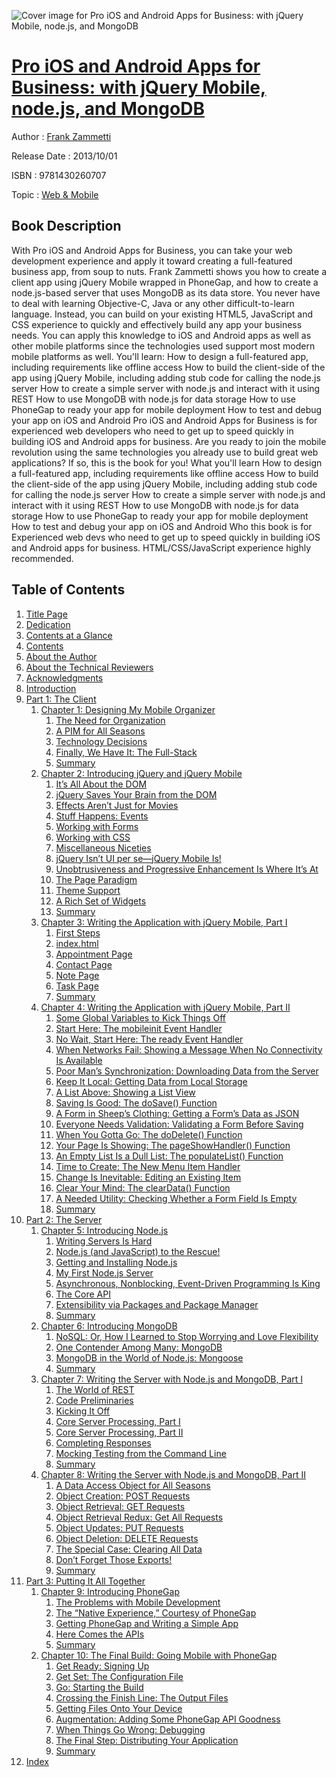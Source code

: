 ![Cover image for Pro iOS and Android Apps for Business: with jQuery Mobile, node.js, and MongoDB](https://imgdetail.ebookreading.net/cover/cover/web_mobile/EB9781430260707.jpg)

[Pro iOS and Android Apps for Business: with jQuery Mobile, node.js, and MongoDB](https://ebookreading.net/view/book/Pro+iOS+and+Android+Apps+for+Business%3A+with+jQuery+Mobile%2C+node.js%2C+and+MongoDB-EB9781430260707_1.html "Pro iOS and Android Apps for Business: with jQuery Mobile, node.js, and MongoDB")
====================================================================================================================

Author : [Frank Zammetti](https://ebookreading.net/search/author/Frank+Zammetti)

Release Date : 2013/10/01

ISBN : 9781430260707

Topic : [Web & Mobile](https://ebookreading.net/search/category/web-mobile)

Book Description
-----------------

With Pro iOS and Android Apps for Business, you can take your web development experience and apply it toward creating a full-featured business app, from soup to nuts. Frank Zammetti shows you how to create a client app using jQuery Mobile wrapped in PhoneGap, and how to create a node.js-based server that uses MongoDB as its data store.
You never have to deal with learning Objective-C, Java or any other difficult-to-learn language. Instead, you can build on your existing HTML5, JavaScript and CSS experience to quickly and effectively build any app your business needs. You can apply this knowledge to iOS and Android apps as well as other mobile platforms since the technologies used support most modern mobile platforms as well.
You'll learn:
How to design a full-featured app, including requirements like offline access
How to build the client-side of the app using jQuery Mobile, including adding stub code for calling the node.js server
How to create a simple server with node.js and interact with it using REST
How to use MongoDB with node.js for data storage
How to use PhoneGap to ready your app for mobile deployment
How to test and debug your app on iOS and Android
Pro iOS and Android Apps for Business is for experienced web developers who need to get up to speed quickly in building iOS and Android apps for business. Are you ready to join the mobile revolution using the same technologies you already use to build great web applications? If so, this is the book for you!
What you'll learn
How to design a full-featured app, including requirements like offline access
How to build the client-side of the app using jQuery Mobile, including adding stub code for calling the node.js server
How to create a simple server with node.js and interact with it using REST
How to use MongoDB with node.js for data storage
How to use PhoneGap to ready your app for mobile deployment
How to test and debug your app on iOS and Android
Who this book is for
Experienced web devs who need to get up to speed quickly in building iOS and Android apps for business. HTML/CSS/JavaScript experience highly recommended.
              
Table of Contents
-----------------

1. [Title Page](https://ebookreading.net/view/book/Pro+iOS+and+Android+Apps+for+Business%3A+with+jQuery+Mobile%2C+node.js%2C+and+MongoDB-EB9781430260707_2.html)
1. [Dedication](https://ebookreading.net/view/book/Pro+iOS+and+Android+Apps+for+Business%3A+with+jQuery+Mobile%2C+node.js%2C+and+MongoDB-EB9781430260707_4.html)
1. [Contents at a Glance](https://ebookreading.net/view/book/Pro+iOS+and+Android+Apps+for+Business%3A+with+jQuery+Mobile%2C+node.js%2C+and+MongoDB-EB9781430260707_5.html)
1. [Contents](https://ebookreading.net/view/book/Pro+iOS+and+Android+Apps+for+Business%3A+with+jQuery+Mobile%2C+node.js%2C+and+MongoDB-EB9781430260707_6.html)
1. [About the Author](https://ebookreading.net/view/book/Pro+iOS+and+Android+Apps+for+Business%3A+with+jQuery+Mobile%2C+node.js%2C+and+MongoDB-EB9781430260707_7.html)
1. [About the Technical Reviewers](https://ebookreading.net/view/book/Pro+iOS+and+Android+Apps+for+Business%3A+with+jQuery+Mobile%2C+node.js%2C+and+MongoDB-EB9781430260707_8.html)
1. [Acknowledgments](https://ebookreading.net/view/book/Pro+iOS+and+Android+Apps+for+Business%3A+with+jQuery+Mobile%2C+node.js%2C+and+MongoDB-EB9781430260707_9.html)
1. [Introduction](https://ebookreading.net/view/book/Pro+iOS+and+Android+Apps+for+Business%3A+with+jQuery+Mobile%2C+node.js%2C+and+MongoDB-EB9781430260707_10.html)
1. [Part 1: The Client](https://ebookreading.net/view/book/Pro+iOS+and+Android+Apps+for+Business%3A+with+jQuery+Mobile%2C+node.js%2C+and+MongoDB-EB9781430260707_11.html)
    1. [Chapter 1: Designing My Mobile Organizer](https://ebookreading.net/view/book/Pro+iOS+and+Android+Apps+for+Business%3A+with+jQuery+Mobile%2C+node.js%2C+and+MongoDB-EB9781430260707_12.html)
        1. [The Need for Organization](https://ebookreading.net/view/book/Pro+iOS+and+Android+Apps+for+Business%3A+with+jQuery+Mobile%2C+node.js%2C+and+MongoDB-EB9781430260707_12.html#Sec1)
        1. [A PIM for All Seasons](https://ebookreading.net/view/book/Pro+iOS+and+Android+Apps+for+Business%3A+with+jQuery+Mobile%2C+node.js%2C+and+MongoDB-EB9781430260707_12.html#Sec5)
        1. [Technology Decisions](https://ebookreading.net/view/book/Pro+iOS+and+Android+Apps+for+Business%3A+with+jQuery+Mobile%2C+node.js%2C+and+MongoDB-EB9781430260707_12.html#Sec27)
        1. [Finally, We Have It: The Full-Stack](https://ebookreading.net/view/book/Pro+iOS+and+Android+Apps+for+Business%3A+with+jQuery+Mobile%2C+node.js%2C+and+MongoDB-EB9781430260707_12.html#Sec34)
        1. [Summary](https://ebookreading.net/view/book/Pro+iOS+and+Android+Apps+for+Business%3A+with+jQuery+Mobile%2C+node.js%2C+and+MongoDB-EB9781430260707_12.html#Sec35)
    1. [Chapter 2: Introducing jQuery and jQuery Mobile](https://ebookreading.net/view/book/Pro+iOS+and+Android+Apps+for+Business%3A+with+jQuery+Mobile%2C+node.js%2C+and+MongoDB-EB9781430260707_13.html)
        1. [It’s All About the DOM](https://ebookreading.net/view/book/Pro+iOS+and+Android+Apps+for+Business%3A+with+jQuery+Mobile%2C+node.js%2C+and+MongoDB-EB9781430260707_13.html#Sec1)
        1. [jQuery Saves Your Brain from the DOM](https://ebookreading.net/view/book/Pro+iOS+and+Android+Apps+for+Business%3A+with+jQuery+Mobile%2C+node.js%2C+and+MongoDB-EB9781430260707_13.html#Sec2)
        1. [Effects Aren’t Just for Movies](https://ebookreading.net/view/book/Pro+iOS+and+Android+Apps+for+Business%3A+with+jQuery+Mobile%2C+node.js%2C+and+MongoDB-EB9781430260707_13.html#Sec3)
        1. [Stuff Happens: Events](https://ebookreading.net/view/book/Pro+iOS+and+Android+Apps+for+Business%3A+with+jQuery+Mobile%2C+node.js%2C+and+MongoDB-EB9781430260707_13.html#Sec4)
        1. [Working with Forms](https://ebookreading.net/view/book/Pro+iOS+and+Android+Apps+for+Business%3A+with+jQuery+Mobile%2C+node.js%2C+and+MongoDB-EB9781430260707_13.html#Sec5)
        1. [Working with CSS](https://ebookreading.net/view/book/Pro+iOS+and+Android+Apps+for+Business%3A+with+jQuery+Mobile%2C+node.js%2C+and+MongoDB-EB9781430260707_13.html#Sec6)
        1. [Miscellaneous Niceties](https://ebookreading.net/view/book/Pro+iOS+and+Android+Apps+for+Business%3A+with+jQuery+Mobile%2C+node.js%2C+and+MongoDB-EB9781430260707_13.html#Sec7)
        1. [jQuery Isn’t UI per se—jQuery Mobile Is!](https://ebookreading.net/view/book/Pro+iOS+and+Android+Apps+for+Business%3A+with+jQuery+Mobile%2C+node.js%2C+and+MongoDB-EB9781430260707_13.html#Sec8)
        1. [Unobtrusiveness and Progressive Enhancement Is Where It’s At](https://ebookreading.net/view/book/Pro+iOS+and+Android+Apps+for+Business%3A+with+jQuery+Mobile%2C+node.js%2C+and+MongoDB-EB9781430260707_13.html#Sec9)
        1. [The Page Paradigm](https://ebookreading.net/view/book/Pro+iOS+and+Android+Apps+for+Business%3A+with+jQuery+Mobile%2C+node.js%2C+and+MongoDB-EB9781430260707_13.html#Sec11)
        1. [Theme Support](https://ebookreading.net/view/book/Pro+iOS+and+Android+Apps+for+Business%3A+with+jQuery+Mobile%2C+node.js%2C+and+MongoDB-EB9781430260707_13.html#Sec12)
        1. [A Rich Set of Widgets](https://ebookreading.net/view/book/Pro+iOS+and+Android+Apps+for+Business%3A+with+jQuery+Mobile%2C+node.js%2C+and+MongoDB-EB9781430260707_13.html#Sec13)
        1. [Summary](https://ebookreading.net/view/book/Pro+iOS+and+Android+Apps+for+Business%3A+with+jQuery+Mobile%2C+node.js%2C+and+MongoDB-EB9781430260707_13.html#Sec17)
    1. [Chapter 3: Writing the Application with jQuery Mobile, Part I](https://ebookreading.net/view/book/Pro+iOS+and+Android+Apps+for+Business%3A+with+jQuery+Mobile%2C+node.js%2C+and+MongoDB-EB9781430260707_14.html)
        1. [First Steps](https://ebookreading.net/view/book/Pro+iOS+and+Android+Apps+for+Business%3A+with+jQuery+Mobile%2C+node.js%2C+and+MongoDB-EB9781430260707_14.html#Sec1)
        1. [index.html](https://ebookreading.net/view/book/Pro+iOS+and+Android+Apps+for+Business%3A+with+jQuery+Mobile%2C+node.js%2C+and+MongoDB-EB9781430260707_14.html#Sec2)
        1. [Appointment Page](https://ebookreading.net/view/book/Pro+iOS+and+Android+Apps+for+Business%3A+with+jQuery+Mobile%2C+node.js%2C+and+MongoDB-EB9781430260707_14.html#Sec9)
        1. [Contact Page](https://ebookreading.net/view/book/Pro+iOS+and+Android+Apps+for+Business%3A+with+jQuery+Mobile%2C+node.js%2C+and+MongoDB-EB9781430260707_14.html#Sec16)
        1. [Note Page](https://ebookreading.net/view/book/Pro+iOS+and+Android+Apps+for+Business%3A+with+jQuery+Mobile%2C+node.js%2C+and+MongoDB-EB9781430260707_14.html#Sec21)
        1. [Task Page](https://ebookreading.net/view/book/Pro+iOS+and+Android+Apps+for+Business%3A+with+jQuery+Mobile%2C+node.js%2C+and+MongoDB-EB9781430260707_14.html#Sec26)
        1. [Summary](https://ebookreading.net/view/book/Pro+iOS+and+Android+Apps+for+Business%3A+with+jQuery+Mobile%2C+node.js%2C+and+MongoDB-EB9781430260707_14.html#Sec31)
    1. [Chapter 4: Writing the Application with jQuery Mobile, Part II](https://ebookreading.net/view/book/Pro+iOS+and+Android+Apps+for+Business%3A+with+jQuery+Mobile%2C+node.js%2C+and+MongoDB-EB9781430260707_15.html)
        1. [Some Global Variables to Kick Things Off](https://ebookreading.net/view/book/Pro+iOS+and+Android+Apps+for+Business%3A+with+jQuery+Mobile%2C+node.js%2C+and+MongoDB-EB9781430260707_15.html#Sec1)
        1. [Start Here: The mobileinit Event Handler](https://ebookreading.net/view/book/Pro+iOS+and+Android+Apps+for+Business%3A+with+jQuery+Mobile%2C+node.js%2C+and+MongoDB-EB9781430260707_15.html#Sec2)
        1. [No Wait, Start Here: The ready Event Handler](https://ebookreading.net/view/book/Pro+iOS+and+Android+Apps+for+Business%3A+with+jQuery+Mobile%2C+node.js%2C+and+MongoDB-EB9781430260707_15.html#Sec3)
        1. [When Networks Fail: Showing a Message When No Connectivity Is Available](https://ebookreading.net/view/book/Pro+iOS+and+Android+Apps+for+Business%3A+with+jQuery+Mobile%2C+node.js%2C+and+MongoDB-EB9781430260707_15.html#Sec4)
        1. [Poor Man’s Synchronization: Downloading Data from the Server](https://ebookreading.net/view/book/Pro+iOS+and+Android+Apps+for+Business%3A+with+jQuery+Mobile%2C+node.js%2C+and+MongoDB-EB9781430260707_15.html#Sec5)
        1. [Keep It Local: Getting Data from Local Storage](https://ebookreading.net/view/book/Pro+iOS+and+Android+Apps+for+Business%3A+with+jQuery+Mobile%2C+node.js%2C+and+MongoDB-EB9781430260707_15.html#Sec6)
        1. [A List Above: Showing a List View](https://ebookreading.net/view/book/Pro+iOS+and+Android+Apps+for+Business%3A+with+jQuery+Mobile%2C+node.js%2C+and+MongoDB-EB9781430260707_15.html#Sec7)
        1. [Saving Is Good: The doSave() Function](https://ebookreading.net/view/book/Pro+iOS+and+Android+Apps+for+Business%3A+with+jQuery+Mobile%2C+node.js%2C+and+MongoDB-EB9781430260707_15.html#Sec8)
        1. [A Form in Sheep’s Clothing: Getting a Form’s Data as JSON](https://ebookreading.net/view/book/Pro+iOS+and+Android+Apps+for+Business%3A+with+jQuery+Mobile%2C+node.js%2C+and+MongoDB-EB9781430260707_15.html#Sec9)
        1. [Everyone Needs Validation: Validating a Form Before Saving](https://ebookreading.net/view/book/Pro+iOS+and+Android+Apps+for+Business%3A+with+jQuery+Mobile%2C+node.js%2C+and+MongoDB-EB9781430260707_15.html#Sec10)
        1. [When You Gotta Go: The doDelete() Function](https://ebookreading.net/view/book/Pro+iOS+and+Android+Apps+for+Business%3A+with+jQuery+Mobile%2C+node.js%2C+and+MongoDB-EB9781430260707_15.html#Sec11)
        1. [Your Page Is Showing: The pageShowHandler() Function](https://ebookreading.net/view/book/Pro+iOS+and+Android+Apps+for+Business%3A+with+jQuery+Mobile%2C+node.js%2C+and+MongoDB-EB9781430260707_15.html#Sec12)
        1. [An Empty List Is a Dull List: The populateList() Function](https://ebookreading.net/view/book/Pro+iOS+and+Android+Apps+for+Business%3A+with+jQuery+Mobile%2C+node.js%2C+and+MongoDB-EB9781430260707_15.html#Sec13)
        1. [Time to Create: The New Menu Item Handler](https://ebookreading.net/view/book/Pro+iOS+and+Android+Apps+for+Business%3A+with+jQuery+Mobile%2C+node.js%2C+and+MongoDB-EB9781430260707_15.html#Sec14)
        1. [Change Is Inevitable: Editing an Existing Item](https://ebookreading.net/view/book/Pro+iOS+and+Android+Apps+for+Business%3A+with+jQuery+Mobile%2C+node.js%2C+and+MongoDB-EB9781430260707_15.html#Sec15)
        1. [Clear Your Mind: The clearData() Function](https://ebookreading.net/view/book/Pro+iOS+and+Android+Apps+for+Business%3A+with+jQuery+Mobile%2C+node.js%2C+and+MongoDB-EB9781430260707_15.html#Sec16)
        1. [A Needed Utility: Checking Whether a Form Field Is Empty](https://ebookreading.net/view/book/Pro+iOS+and+Android+Apps+for+Business%3A+with+jQuery+Mobile%2C+node.js%2C+and+MongoDB-EB9781430260707_15.html#Sec17)
        1. [Summary](https://ebookreading.net/view/book/Pro+iOS+and+Android+Apps+for+Business%3A+with+jQuery+Mobile%2C+node.js%2C+and+MongoDB-EB9781430260707_15.html#Sec18)
1. [Part 2: The Server](https://ebookreading.net/view/book/Pro+iOS+and+Android+Apps+for+Business%3A+with+jQuery+Mobile%2C+node.js%2C+and+MongoDB-EB9781430260707_16.html)
    1. [Chapter 5: Introducing Node.js](https://ebookreading.net/view/book/Pro+iOS+and+Android+Apps+for+Business%3A+with+jQuery+Mobile%2C+node.js%2C+and+MongoDB-EB9781430260707_17.html)
        1. [Writing Servers Is Hard](https://ebookreading.net/view/book/Pro+iOS+and+Android+Apps+for+Business%3A+with+jQuery+Mobile%2C+node.js%2C+and+MongoDB-EB9781430260707_17.html#Sec1)
        1. [Node.js (and JavaScript) to the Rescue!](https://ebookreading.net/view/book/Pro+iOS+and+Android+Apps+for+Business%3A+with+jQuery+Mobile%2C+node.js%2C+and+MongoDB-EB9781430260707_17.html#Sec2)
        1. [Getting and Installing Node.js](https://ebookreading.net/view/book/Pro+iOS+and+Android+Apps+for+Business%3A+with+jQuery+Mobile%2C+node.js%2C+and+MongoDB-EB9781430260707_17.html#Sec7)
        1. [My First Node.js Server](https://ebookreading.net/view/book/Pro+iOS+and+Android+Apps+for+Business%3A+with+jQuery+Mobile%2C+node.js%2C+and+MongoDB-EB9781430260707_17.html#Sec8)
        1. [Asynchronous, Nonblocking, Event-Driven Programming Is King](https://ebookreading.net/view/book/Pro+iOS+and+Android+Apps+for+Business%3A+with+jQuery+Mobile%2C+node.js%2C+and+MongoDB-EB9781430260707_17.html#Sec9)
        1. [The Core API](https://ebookreading.net/view/book/Pro+iOS+and+Android+Apps+for+Business%3A+with+jQuery+Mobile%2C+node.js%2C+and+MongoDB-EB9781430260707_17.html#Sec10)
        1. [Extensibility via Packages and Package Manager](https://ebookreading.net/view/book/Pro+iOS+and+Android+Apps+for+Business%3A+with+jQuery+Mobile%2C+node.js%2C+and+MongoDB-EB9781430260707_17.html#Sec16)
        1. [Summary](https://ebookreading.net/view/book/Pro+iOS+and+Android+Apps+for+Business%3A+with+jQuery+Mobile%2C+node.js%2C+and+MongoDB-EB9781430260707_17.html#Sec17)
    1. [Chapter 6: Introducing MongoDB](https://ebookreading.net/view/book/Pro+iOS+and+Android+Apps+for+Business%3A+with+jQuery+Mobile%2C+node.js%2C+and+MongoDB-EB9781430260707_18.html)
        1. [NoSQL: Or, How I Learned to Stop Worrying and Love Flexibility](https://ebookreading.net/view/book/Pro+iOS+and+Android+Apps+for+Business%3A+with+jQuery+Mobile%2C+node.js%2C+and+MongoDB-EB9781430260707_18.html#Sec1)
        1. [One Contender Among Many: MongoDB](https://ebookreading.net/view/book/Pro+iOS+and+Android+Apps+for+Business%3A+with+jQuery+Mobile%2C+node.js%2C+and+MongoDB-EB9781430260707_18.html#Sec2)
        1. [MongoDB in the World of Node.js: Mongoose](https://ebookreading.net/view/book/Pro+iOS+and+Android+Apps+for+Business%3A+with+jQuery+Mobile%2C+node.js%2C+and+MongoDB-EB9781430260707_18.html#Sec7)
        1. [Summary](https://ebookreading.net/view/book/Pro+iOS+and+Android+Apps+for+Business%3A+with+jQuery+Mobile%2C+node.js%2C+and+MongoDB-EB9781430260707_18.html#Sec14)
    1. [Chapter 7: Writing the Server with Node.js and MongoDB, Part I](https://ebookreading.net/view/book/Pro+iOS+and+Android+Apps+for+Business%3A+with+jQuery+Mobile%2C+node.js%2C+and+MongoDB-EB9781430260707_19.html)
        1. [The World of REST](https://ebookreading.net/view/book/Pro+iOS+and+Android+Apps+for+Business%3A+with+jQuery+Mobile%2C+node.js%2C+and+MongoDB-EB9781430260707_19.html#Sec1)
        1. [Code Preliminaries](https://ebookreading.net/view/book/Pro+iOS+and+Android+Apps+for+Business%3A+with+jQuery+Mobile%2C+node.js%2C+and+MongoDB-EB9781430260707_19.html#Sec5)
        1. [Kicking It Off](https://ebookreading.net/view/book/Pro+iOS+and+Android+Apps+for+Business%3A+with+jQuery+Mobile%2C+node.js%2C+and+MongoDB-EB9781430260707_19.html#Sec8)
        1. [Core Server Processing, Part I](https://ebookreading.net/view/book/Pro+iOS+and+Android+Apps+for+Business%3A+with+jQuery+Mobile%2C+node.js%2C+and+MongoDB-EB9781430260707_19.html#Sec9)
        1. [Core Server Processing, Part II](https://ebookreading.net/view/book/Pro+iOS+and+Android+Apps+for+Business%3A+with+jQuery+Mobile%2C+node.js%2C+and+MongoDB-EB9781430260707_19.html#Sec14)
        1. [Completing Responses](https://ebookreading.net/view/book/Pro+iOS+and+Android+Apps+for+Business%3A+with+jQuery+Mobile%2C+node.js%2C+and+MongoDB-EB9781430260707_19.html#Sec15)
        1. [Mocking Testing from the Command Line](https://ebookreading.net/view/book/Pro+iOS+and+Android+Apps+for+Business%3A+with+jQuery+Mobile%2C+node.js%2C+and+MongoDB-EB9781430260707_19.html#Sec16)
        1. [Summary](https://ebookreading.net/view/book/Pro+iOS+and+Android+Apps+for+Business%3A+with+jQuery+Mobile%2C+node.js%2C+and+MongoDB-EB9781430260707_19.html#Sec17)
    1. [Chapter 8: Writing the Server with Node.js and MongoDB, Part II](https://ebookreading.net/view/book/Pro+iOS+and+Android+Apps+for+Business%3A+with+jQuery+Mobile%2C+node.js%2C+and+MongoDB-EB9781430260707_20.html)
        1. [A Data Access Object for All Seasons](https://ebookreading.net/view/book/Pro+iOS+and+Android+Apps+for+Business%3A+with+jQuery+Mobile%2C+node.js%2C+and+MongoDB-EB9781430260707_20.html#Sec1)
        1. [Object Creation: POST Requests](https://ebookreading.net/view/book/Pro+iOS+and+Android+Apps+for+Business%3A+with+jQuery+Mobile%2C+node.js%2C+and+MongoDB-EB9781430260707_20.html#Sec2)
        1. [Object Retrieval: GET Requests](https://ebookreading.net/view/book/Pro+iOS+and+Android+Apps+for+Business%3A+with+jQuery+Mobile%2C+node.js%2C+and+MongoDB-EB9781430260707_20.html#Sec3)
        1. [Object Retrieval Redux: Get All Requests](https://ebookreading.net/view/book/Pro+iOS+and+Android+Apps+for+Business%3A+with+jQuery+Mobile%2C+node.js%2C+and+MongoDB-EB9781430260707_20.html#Sec4)
        1. [Object Updates: PUT Requests](https://ebookreading.net/view/book/Pro+iOS+and+Android+Apps+for+Business%3A+with+jQuery+Mobile%2C+node.js%2C+and+MongoDB-EB9781430260707_20.html#Sec5)
        1. [Object Deletion: DELETE Requests](https://ebookreading.net/view/book/Pro+iOS+and+Android+Apps+for+Business%3A+with+jQuery+Mobile%2C+node.js%2C+and+MongoDB-EB9781430260707_20.html#Sec6)
        1. [The Special Case: Clearing All Data](https://ebookreading.net/view/book/Pro+iOS+and+Android+Apps+for+Business%3A+with+jQuery+Mobile%2C+node.js%2C+and+MongoDB-EB9781430260707_20.html#Sec7)
        1. [Don’t Forget Those Exports!](https://ebookreading.net/view/book/Pro+iOS+and+Android+Apps+for+Business%3A+with+jQuery+Mobile%2C+node.js%2C+and+MongoDB-EB9781430260707_20.html#Sec8)
        1. [Summary](https://ebookreading.net/view/book/Pro+iOS+and+Android+Apps+for+Business%3A+with+jQuery+Mobile%2C+node.js%2C+and+MongoDB-EB9781430260707_20.html#Sec9)
1. [Part 3: Putting It All Together](https://ebookreading.net/view/book/Pro+iOS+and+Android+Apps+for+Business%3A+with+jQuery+Mobile%2C+node.js%2C+and+MongoDB-EB9781430260707_21.html)
    1. [Chapter 9: Introducing PhoneGap](https://ebookreading.net/view/book/Pro+iOS+and+Android+Apps+for+Business%3A+with+jQuery+Mobile%2C+node.js%2C+and+MongoDB-EB9781430260707_22.html)
        1. [The Problems with Mobile Development](https://ebookreading.net/view/book/Pro+iOS+and+Android+Apps+for+Business%3A+with+jQuery+Mobile%2C+node.js%2C+and+MongoDB-EB9781430260707_22.html#Sec1)
        1. [The “Native Experience,” Courtesy of PhoneGap](https://ebookreading.net/view/book/Pro+iOS+and+Android+Apps+for+Business%3A+with+jQuery+Mobile%2C+node.js%2C+and+MongoDB-EB9781430260707_22.html#Sec5)
        1. [Getting PhoneGap and Writing a Simple App](https://ebookreading.net/view/book/Pro+iOS+and+Android+Apps+for+Business%3A+with+jQuery+Mobile%2C+node.js%2C+and+MongoDB-EB9781430260707_22.html#Sec9)
        1. [Here Comes the APIs](https://ebookreading.net/view/book/Pro+iOS+and+Android+Apps+for+Business%3A+with+jQuery+Mobile%2C+node.js%2C+and+MongoDB-EB9781430260707_22.html#Sec11)
        1. [Summary](https://ebookreading.net/view/book/Pro+iOS+and+Android+Apps+for+Business%3A+with+jQuery+Mobile%2C+node.js%2C+and+MongoDB-EB9781430260707_22.html#Sec28)
    1. [Chapter 10: The Final Build: Going Mobile with PhoneGap](https://ebookreading.net/view/book/Pro+iOS+and+Android+Apps+for+Business%3A+with+jQuery+Mobile%2C+node.js%2C+and+MongoDB-EB9781430260707_23.html)
        1. [Get Ready: Signing Up](https://ebookreading.net/view/book/Pro+iOS+and+Android+Apps+for+Business%3A+with+jQuery+Mobile%2C+node.js%2C+and+MongoDB-EB9781430260707_23.html#Sec1)
        1. [Get Set: The Configuration File](https://ebookreading.net/view/book/Pro+iOS+and+Android+Apps+for+Business%3A+with+jQuery+Mobile%2C+node.js%2C+and+MongoDB-EB9781430260707_23.html#Sec2)
        1. [Go: Starting the Build](https://ebookreading.net/view/book/Pro+iOS+and+Android+Apps+for+Business%3A+with+jQuery+Mobile%2C+node.js%2C+and+MongoDB-EB9781430260707_23.html#Sec15)
        1. [Crossing the Finish Line: The Output Files](https://ebookreading.net/view/book/Pro+iOS+and+Android+Apps+for+Business%3A+with+jQuery+Mobile%2C+node.js%2C+and+MongoDB-EB9781430260707_23.html#Sec16)
        1. [Getting Files Onto Your Device](https://ebookreading.net/view/book/Pro+iOS+and+Android+Apps+for+Business%3A+with+jQuery+Mobile%2C+node.js%2C+and+MongoDB-EB9781430260707_23.html#Sec17)
        1. [Augmentation: Adding Some PhoneGap API Goodness](https://ebookreading.net/view/book/Pro+iOS+and+Android+Apps+for+Business%3A+with+jQuery+Mobile%2C+node.js%2C+and+MongoDB-EB9781430260707_23.html#Sec22)
        1. [When Things Go Wrong: Debugging](https://ebookreading.net/view/book/Pro+iOS+and+Android+Apps+for+Business%3A+with+jQuery+Mobile%2C+node.js%2C+and+MongoDB-EB9781430260707_23.html#Sec27)
        1. [The Final Step: Distributing Your Application](https://ebookreading.net/view/book/Pro+iOS+and+Android+Apps+for+Business%3A+with+jQuery+Mobile%2C+node.js%2C+and+MongoDB-EB9781430260707_23.html#Sec29)
        1. [Summary](https://ebookreading.net/view/book/Pro+iOS+and+Android+Apps+for+Business%3A+with+jQuery+Mobile%2C+node.js%2C+and+MongoDB-EB9781430260707_23.html#Sec35)
1. [Index](https://ebookreading.net/view/book/Pro+iOS+and+Android+Apps+for+Business%3A+with+jQuery+Mobile%2C+node.js%2C+and+MongoDB-EB9781430260707_24.html)
